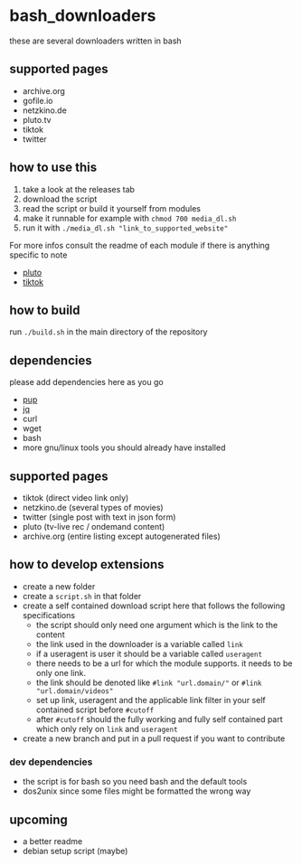 # bash_downloaders

these are several downloaders written in bash

## supported pages

-   archive.org
-   gofile.io
-   netzkino.de
-   pluto.tv
-   tiktok
-   twitter

## how to use this

1. take a look at the releases tab
2. download the script
3. read the script or build it yourself from modules
4. make it runnable for example with `chmod 700 media_dl.sh`
5. run it with `./media_dl.sh "link_to_supported_website"`

For more infos consult the readme of each module if there is anything specific to note

-   [pluto](./pluto/readme.md)
-   [tiktok](./tiktok/readme.md)

## how to build

run `./build.sh` in the main directory of the repository

## dependencies

please add dependencies here as you go

-   [pup](https://github.com/ericchiang/pup)
-   [jq](https://github.com/stedolan/jq)
-   curl
-   wget
-   bash
-   more gnu/linux tools you should already have installed

## supported pages

-   tiktok (direct video link only)
-   netzkino.de (several types of movies)
-   twitter (single post with text in json form)
-   pluto (tv-live rec / ondemand content)
-   archive.org (entire listing except autogenerated files)

## how to develop extensions

-   create a new folder
-   create a `script.sh` in that folder
-   create a self contained download script here that follows the following specifications
    -   the script should only need one argument which is the link to the content
    -   the link used in the downloader is a variable called `link`
    -   if a useragent is user it should be a variable called `useragent`
    -   there needs to be a url for which the module supports. it needs to be only one link.
    -   the link should be denoted like `#link "url.domain/"` or `#link "url.domain/videos"`
    -   set up link, useragent and the applicable link filter in your self contained script before `#cutoff`
    -   after `#cutoff` should the fully working and fully self contained part which only rely on `link` and `useragent`
-   create a new branch and put in a pull request if you want to contribute

### dev dependencies

-   the script is for bash so you need bash and the default tools
-   dos2unix since some files might be formatted the wrong way

## upcoming

-   a better readme
-   debian setup script (maybe)
